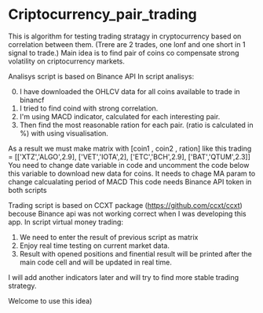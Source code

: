 # Criptocurrency_pair_trading

This is algorithm for testing trading stratagy in cryptocurrency based on correlation between them. (Trere are 2 trades, one lonf and one short in 1 signal to trade.)
Main idea is to find pair of coins co compensate strong volatility on criptocurrency markets.

Analisys script is based on Binance API
In script analisys:

0. I have downloaded the OHLCV data for all coins available to trade in binancf
1. I tried to find coind with strong correlation.
2. I'm using MACD indicator, calculated for each interesting pair.
3. Then find the most reasonable ration for each pair. (ratio is calculated in %) with using visualisation.

As a result we must make matrix with [coin1 , coin2 , ration] like this 
trading = [['XTZ','ALGO',2.9], ['VET','IOTA',2], ['ETC','BCH',2.9], ['BAT','QTUM',2.3]]
You need to change date variable in code and uncomment the code below this variable to download new data for coins.
It needs to chage MA param to change calcualating period of MACD
This code needs Binance API token in both scripts

Trading script is based on CCXT package (https://github.com/ccxt/ccxt) becouse Binance api was not working correct when I was developing this app.
In script virtual money trading:

1. We need to enter the result of previous script as matrix
2. Enjoy real time testing on current market data.
3. Result with opened positions and finential result will be printed after the main code cell and will be updated in real time.


I will add another indicators later and will try to find more stable trading strategy.

Welcome to use this idea)
